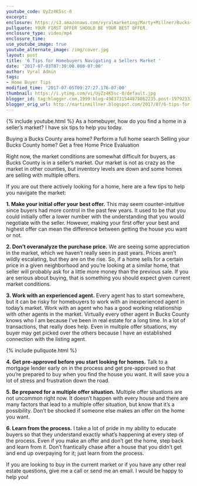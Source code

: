 ```yaml
---
youtube_code: UyZz4K5sc-0
excerpt:
enclosure: https://s3.amazonaws.com/vyralmarketing/Marty+Millner/Bucks+County+Real+Estate+-+6+tips+for+homebuyers+in+a+tough+market.mp4
pullquote: YOUR FIRST OFFER SHOULD BE YOUR BEST OFFER.
enclosure_type: video/mp4
enclosure_time:
use_youtube_image: true
youtube_alternate_image: /img/cover.jpg
layout: post
title: '6 Tips for Homebuyers Navigating a Sellers Market '
date: '2017-07-03T07:30:00.000-07:00'
author: Vyral Admin
tags:
- Home Buyer Tips
modified_time: '2017-07-05T09:27:27.176-07:00'
thumbnail: https://i.ytimg.com/vi/UyZz4K5sc-0/default.jpg
blogger_id: tag:blogger.com,1999:blog-4983731544878862235.post-197923327101523153
blogger_orig_url: http://martinmillner.blogspot.com/2017/07/6-tips-for-homebuyers-navigating.html
---
```

{% include youtube.html %}
As a homebuyer, how do you find a home in a seller’s market? I have six tips to help you today.

Buying a Bucks County area home?  Perform a full home search
Selling your Bucks County home? Get a free Home Price Evaluation


Right now, the market conditions are somewhat difficult for buyers, as Bucks County is in a seller’s market. Our market is not as crazy as the market in other counties, but inventory levels are down and some homes are selling with multiple offers.

If you are out there actively looking for a home, here are a few tips to help you navigate the market:

**1. Make your initial offer your best offer.** This may seem counter-intuitive since buyers had more control in the past few years. It used to be that you could initially offer a lower number with the understanding that you would negotiate with the seller. However, making your first offer your best and highest offer can mean the difference between getting the house you want or not.

**2. Don’t overanalyze the purchase price.** We are seeing some appreciation in the market, which we haven’t really seen in past years. Prices aren’t wildly escalating, but they are on the rise. So, if a home sells for a certain price in a given neighborhood and you’re looking at a similar home, that seller will probably ask for a little more money than the previous sale. If you are serious about buying, that is something you should expect given current market conditions.

**3. Work with an experienced agent.** Every agent has to start somewhere, but it can be risky for homebuyers to work with an inexperienced agent in today’s market. Work with an agent who has a good working relationship with other agents in the market. Virtually every other agent in Bucks County knows who I am because I’ve been in real estate for a long time. In a lot of transactions, that really does help. Even in multiple offer situations, my buyer may get picked over the others because I have an established connection with the listing agent.

{% include pullquote.html %}

**4. Get pre-approved before you start looking for homes.** Talk to a mortgage lender early on in the process and get pre-approved so that you’re prepared to buy when you find the house you want. It will save you a lot of stress and frustration down the road.

**5. Be prepared for a multiple offer situation.** Multiple offer situations are not uncommon right now. It doesn’t happen with every house and there are many factors that lead to a multiple offer situation, but know that it’s a possibility. Don’t be shocked if someone else makes an offer on the home you want.

**6. Learn from the process.** I take a lot of pride in my ability to educate buyers so that they understand exactly what’s happening at every step of the process. Even if you make an offer and don’t get the home, step back and learn from it. Don’t frantically chase after a house that you didn’t get and end up overpaying for it; just learn from the process.

If you are looking to buy in the current market or if you have any other real estate questions, give me a call or send me an email. I would be happy to help you!
